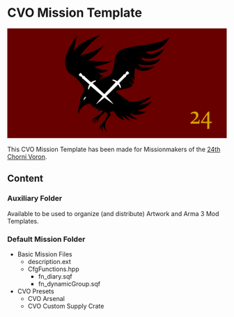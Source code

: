 # CVO Mission Template

![](0_Artwork\loadScreen_cvo_default.png)

This CVO Mission Template has been made for Missionmakers of the [24th Chorni Voron](http://discord.chornivoron.net/).

## Content

### Auxiliary Folder
Available to be used to organize (and distribute) Artwork and Arma 3 Mod Templates.

### Default Mission Folder
- Basic Mission Files
  - description.ext
  - CfgFunctions.hpp
    - fn_diary.sqf
    - fn_dynamicGroup.sqf
- CVO Presets
  - CVO Arsenal
  - CVO Custom Supply Crate